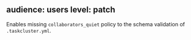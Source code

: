 audience: users
level: patch
---

Enables missing `collaborators_quiet` policy to the schema validation of `.taskcluster.yml`.
